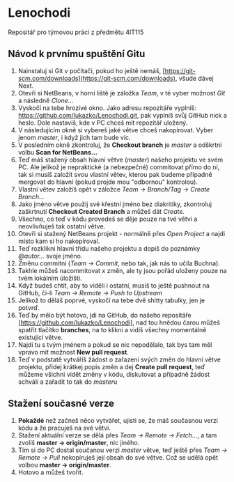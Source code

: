 # Lenochodi
Repositář pro týmovou práci z předmětu 4IT115



## Návod k prvnímu spuštění Gitu
1. Nainstaluj si Git v počítači, pokud ho ještě nemáš, [https://git-scm.com/downloads](https://git-scm.com/downloads), všude dávej Next.
2. Otevři si NetBeans, v horní liště je záložka *Team*, v té vyber možnost *Git* a následně *Clone...*
3. Vyskočí na tebe hrozivé okno. Jako adresu repozitáře vyplníš: https://github.com/lukazko/Lenochodi.git, pak vyplníš svůj GitHub nick a heslo. Dole nastavíš, kde v PC chceš mít repozitář uložený.
4. V následujícím okně si vybereš jaké větve chceš nakopírovat. Vyber jenom *master*, i když jich tam bude víc.
5. V posledním okně zkontroluj, že **Checkout branch** je *master* a odškrtni volbu **Scan for NetBeans...**
6. Teď máš stažený obsah hlavní větve (*master*) našeho projektu ve svém PC. Ale jelikož je nepraktické (a nebezpečné) commitovat přímo do ní, tak si musíš založit svou vlastní větev, kterou pak budeme případně mergovat do hlavní (pokud projde mou "odbornou" kontrolou).
7. Vlastní větev založíš opět v záložce *Team -> Branch/Tag -> Create Branch...*
8. Jako jméno větve použij své křestní jméno bez diakritiky, zkontroluj zaškrtnutí **Checkout Created Branch** a můžeš dát *Create.*
9. Všechno, co teď v kódu provedeš se děje pouze na tvé větvi a neovlivňuješ tak ostatní větve.
10. Otevři si stažený NetBeans projekt - normálně přes *Open Project* a najdi místo kam si ho nakopíroval.
11. Teď rozklikni hlavní třídu našeho projektu a dopiš do poznámky *@autor...* svoje jméno.
12. Změnu commitni (*Team -> Commit*, nebo tak, jak nás to učila Buchna).
13. Takhle můžeš nacommitovat x změn, ale ty jsou pořád uloženy pouze na tvém lokálním úložišti.
14. Když budeš chtít, aby to viděli i ostatní, musíš to ještě pushnout na GitHub, či-li *Team -> Remote -> Push to Upstream*
15. Jelikož to děláš poprvé, vyskočí na tebe dvě shitty tabulky, jen je potvrď.
16. Teď by mělo být hotovo, jdi na GitHub, do našeho repositáře [https://github.com/lukazko/Lenochodi], nad tou hnědou čarou můžeš spatřit tlačítko **branches**, na to klikni a vidíš všechny momentálně existující větve.
17. Najdi tu s tvým jménem a pokud se nic nepodělalo, tak bys tam měl vpravo mít možnost **New pull request**.
18. Teď v podstatě vytváříš žádost o zařazení svých změn do hlavní větve projektu, přidej krátkej popis změn a dej **Create pull request**, teď můžeme všichni vidět změny v kódu, diskutovat a případně žádost schváli a zařadit to tak do *master*u

## Stažení současné verze
1. **Pokaždé** než začneš něco vytvářet, ujisti se, že máš současnou verzi kódu a že pracuješ na své větvi.
2. Stažení aktuální verze se dělá přes *Team -> Remote -> Fetch...*, a tam zvolíš **master -> origin/master**, nic jiného.
3. Tím si do PC dostal součanou verzi *master* větve, teď ještě přes *Team -> Remote -> Pull* nekopíruješ její obsah do své větve. Což se udělá opět volbou **master -> origin/master**.
4. Hotovo a můžeš tvořit.

